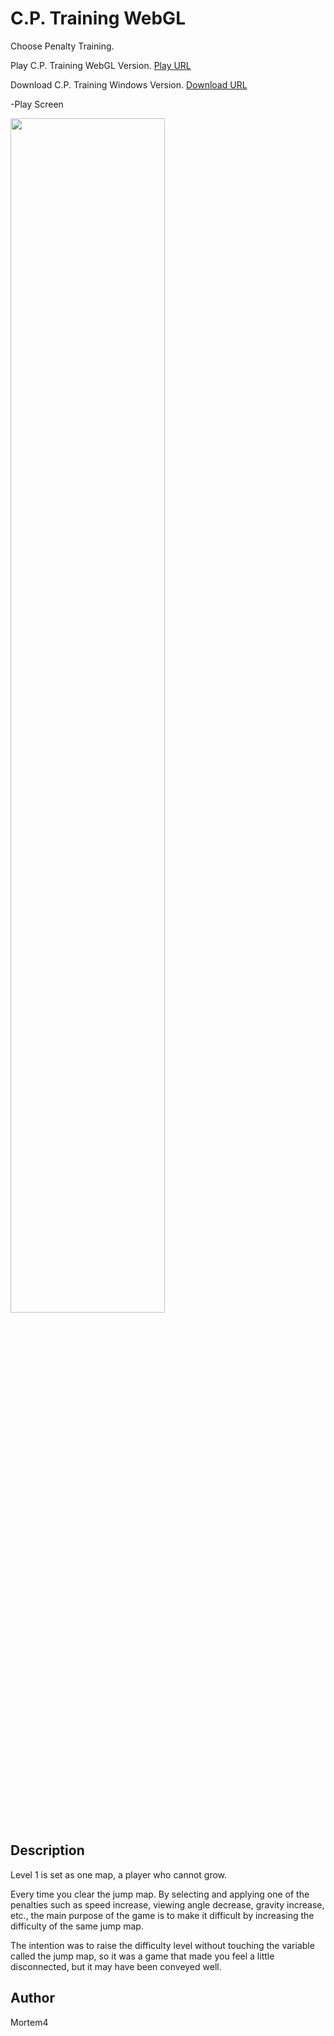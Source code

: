 # C.P. Training WebGL
Choose Penalty Training.

Play C.P. Training WebGL Version. [Play URL](https://gondnetom.github.io/CPTrainingWebGL/)

Download C.P. Training Windows Version. [Download URL](https://drive.google.com/file/d/1CrqI2_s4eZpVrJCFzYuXhrl5JtMtTLaX/view?usp=sharing)

-Play Screen

<img src = "https://user-images.githubusercontent.com/77566805/147513953-a1794c3d-fa96-4239-bac4-6f404a8d5097.png" width="70%" height="70%">

## Description
Level 1 is set as one map, a player who cannot grow.

 Every time you clear the jump map. By selecting and applying one of the penalties such as speed increase, viewing angle decrease, gravity increase, etc., the main purpose of the game is to make it difficult by increasing the difficulty of the same jump map.

 The intention was to raise the difficulty level without touching the variable called the jump map, so it was a game that made you feel a little disconnected, but it may have been conveyed well.

## Author
Mortem4
